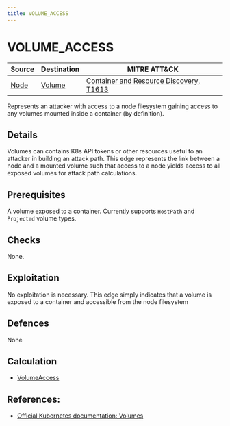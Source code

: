 ```yaml
---
title: VOLUME_ACCESS
---
```


<!--
id: VOLUME_ACCESS
name: "Access host volume"
mitreAttackTechnique: T1613 - Container and Resource Discovery
mitreAttackTactic: TA0007 - Discovery
-->

# VOLUME_ACCESS

| Source                           | Destination                     | MITRE ATT&CK                                                                          |
| -------------------------------- | ------------------------------- | ------------------------------------------------------------------------------------- |
| [Node](../entities/container.md) | [Volume](../entities/volume.md) | [Container and Resource Discovery, T1613](https://attack.mitre.org/techniques/T1613/) |

Represents an attacker with access to a node filesystem gaining access to any volumes mounted inside a container (by definition).

## Details

Volumes can contains K8s API tokens or other resources useful to an attacker in building an attack path. This edge represents the link between a node and a mounted volume such that access to a node yields access to all exposed volumes for attack path calculations.

## Prerequisites

A volume exposed to a container. Currently supports `HostPath` and `Projected` volume types.

## Checks

None.

## Exploitation

No exploitation is necessary. This edge simply indicates that a volume is exposed to a container and accessible from the node filesystem

## Defences

None

## Calculation

+ [VolumeAccess](https://github.com/DataDog/KubeHound/tree/main/pkg/kubehound/graph/edge/volume_access.go)

## References:

+ [Official Kubernetes documentation: Volumes ](https://kubernetes.io/docs/concepts/storage/volumes/)
